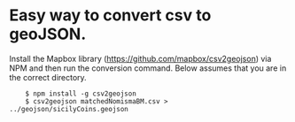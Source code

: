 Easy way to convert csv to geoJSON.
==================================


Install the Mapbox library (https://github.com/mapbox/csv2geojson) via NPM and then run the conversion command. Below assumes that you are in the correct directory.

````
    $ npm install -g csv2geojson
    $ csv2geojson matchedNomismaBM.csv > ../geojson/sicilyCoins.geojson
````